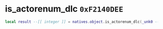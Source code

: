 # is_actorenum_dlc `0xF2140DEE`

```lua
local result --[[ integer ]] = natives.object.is_actorenum_dlc(_unk0 --[[ integer ]])
```